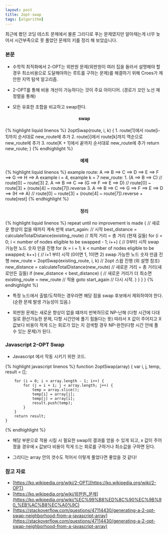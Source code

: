 ```yaml
---
layout: post
title: 2opt-swap
tags: [algorithm]
---
```


 최근에 봤던 코딩 테스트 문제에서 물론 그리디로 푸는 문제였지만 알아채는게 너무 늦어서 시간부족으로 못 풀었던 문제의 키를 정리 해 보았습니다.

### 본문

 - 수학적 최적화에서 2-OPT는 외판원 문제(외판원이 여러 집을 들러서 설명해야 할 경우 최소비용으로 도달해야하는 루트를 구하는 문제)를 해결하기 위해 Croes가 제안한 지역 탐색 알고리즘.

 - 2-OPT를 통해 비용 개선이 가능하다는 것이 주요 아이디어. (경로가 꼬인 노선 재정렬을 통해)
 
 - 모든 유효한 조합을 비교하고 swap한다.

#### <center>swap</center>

{% highlight liquid linenos %}
    2optSwap(route, i, k) {
      1. route[1]에서 route[i-1]까지 순서대로 new_route에 추가
      2. route[i]에서 route[k]까지 역순으로 new_route에 추가
      3. route[K + 1]에서 끝까지 순서대로 new_route에 추가
      return new_route;
    }
{% endhighlight %}

#### <center>예제</center>

{% highlight liquid linenos %}
  example route: A ==> B ==> C ==> D ==> E ==> F ==> G ==> H ==> A
  example i = 4, example k = 7
  new_route:
      1. (A ==> B ==> C) // route[0] ~ route[3]
      2. A ==> B ==> C ==> (G ==> F ==> E ==> D) // route[0] ~ route[3] + (route[4] ~  route[7]).reverse 
      3. A ==> B ==> C ==> G ==> F ==> E ==> D ==> (H ==> A) // route[0] ~ route[3] + (route[4] ~  route[7]).reverse + route[rest]
{% endhighlight %}

#### <center>정리</center>

{% highlight liquid linenos %}
  repeat until no improvement is made { // 새로운 향상이 없을 때까지 계속 반복
      start_again: // 시작
      best_distance = calculateTotalDistance(existing_route) // 최적 거리 = 총 거리 (현재 길들)
      for (i = 0; i < number of nodes eligible to be swapped - 1; i++) { // 0부터 시작 swap 가능한 노드 숫자 만큼 진행
          for (k = i + 1; k < number of nodes eligible to be swapped; k++) { // i+1 부터 시작 (0이면 1, 1이면 2) swap 가능한 노드 숫자 만큼 진행
              new_route = 2optSwap(existing_route, i, k) // 2opt 스왑 진행 (위 설명 참조)
              new_distance = calculateTotalDistance(new_route) // 새로운 거리 = 총 거리(새로만든 길들)
              if (new_distance < best_distance) { // 새로운 거리가 더 최소면
                  existing_route = new_route // 적용
                  goto start_again // 다시 시작.
              }
          }
      }
  }
{% endhighlight %}

 - 특정 노드에서 출발/도착하는 경우라면 해당 점을 swap 후보에서 제외하여야 한다. (순환 문제 발생 가능성이 있음.)


 - 외판원 문제는 새로운 향상이 없을 떄까지 반복하므로 NP-난해 (다항 시간에 다대 일로 환산가능한 문제, 다항 시간안에 풀기 힘들다는 뜻)
   따라서 X 값이 주어지고 X값보다 비용이 적게 드는 회로가 있는 지 검색할 경우 NP-완전(다항 시간 안에 풀 수 있는 문제)가 된다.


### Javascript 2-OPT Swap

 - Javascript 에서 작동 시키기 위한 코드.

{% highlight javascript linenos %}
    function 2optSwap(array) {
        var i, j,
            temp,
            result = [];

        for (i = 0; i < array.length - 1; i++) {
            for (j = i + 1; j < array.length; j++) {
                temp = array.slice();
                temp[i] = array[j];
                temp[j] = array[i];
                result.push(temp);
            }
        }
        return result;
    }
{% endhighlight %}

 - 해당 부분으로 적용 시킬 시 필요한 swap의 결과를 얻을 수 있게 되고, x 값이 주어졌을 경우에 x 값보다 비용이 적게 드는 회로를 구하거나 최소값을 구하면 된다.

 - 그리디는 array 안의 갯수도 적어서 이렇게 풀었다면 좋았을 것 같다!

### 참고 자료 
 - [https://ko.wikipedia.org/wiki/2-OPT](https://ko.wikipedia.org/wiki/2-OPT)
 - [https://ko.wikipedia.org/wiki/외판원_문제](https://ko.wikipedia.org/wiki/%EC%99%B8%ED%8C%90%EC%9B%90_%EB%AC%B8%EC%A0%9C)
 - [https://stackoverflow.com/questions/47114430/generating-a-2-opt-swap-neighborhood-from-a-javascript-array](https://stackoverflow.com/questions/47114430/generating-a-2-opt-swap-neighborhood-from-a-javascript-array)